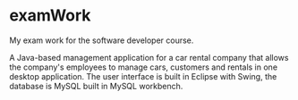 # examWork
My exam work for the software developer course.

A Java-based management application for a car rental company that allows the company's employees to manage cars, customers and rentals in one desktop application. 
The user interface is built in Eclipse with Swing, the database is MySQL built in MySQL workbench.
